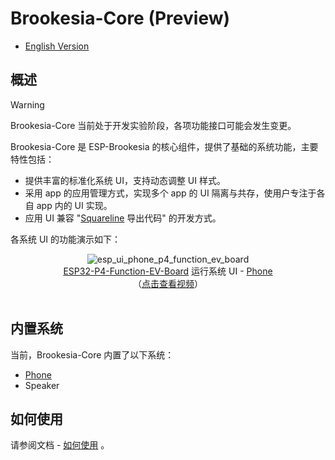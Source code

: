 # Brookesia-Core (Preview)

* [English Version](./README.md)

## 概述

> [!WARNING]
> Brookesia-Core 当前处于开发实验阶段，各项功能接口可能会发生变更。

Brookesia-Core 是 ESP-Brookesia 的核心组件，提供了基础的系统功能，主要特性包括：

- 提供丰富的标准化系统 UI，支持动态调整 UI 样式。
- 采用 app 的应用管理方式，实现多个 app 的 UI 隔离与共存，使用户专注于各自 app 内的 UI 实现。
- 应用 UI 兼容 "[Squareline](https://squareline.io/) 导出代码" 的开发方式。

各系统 UI 的功能演示如下：

<div align="center">
    <img src="https://dl.espressif.com/AE/esp-dev-kits/esp_ui_phone_p4_function_ev_board_1024_600_2.gif" alt ="esp_ui_phone_p4_function_ev_board">
</div>

<div align="center">
    <a href="https://docs.espressif.com/projects/esp-dev-kits/zh_CN/latest/esp32p4/esp32-p4-function-ev-board/index.html">ESP32-P4-Function-EV-Board</a> 运行系统 UI - <a href="./docs/system_ui_phone_CN.md">Phone</a>
    <br>
    （<a href="https://dl.espressif.com/AE/esp-dev-kits/esp_ui_phone_demo_1024_600_compress.mp4">点击查看视频</a>）
</div>
<br>

## 内置系统

当前，Brookesia-Core 内置了以下系统：

- [Phone](./docs/system_ui_phone_CN.md)
- Speaker

## 如何使用

请参阅文档 - [如何使用](./docs/how_to_use_CN.md) 。

